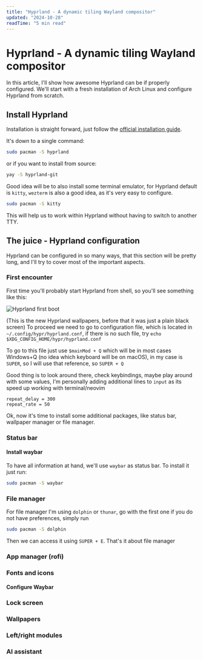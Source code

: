 ```yaml
---
title: "Hyprland - A dynamic tiling Wayland compositor"
updated: "2024-10-28"
readTime: "5 min read"
---
```


# Hyprland - A dynamic tiling Wayland compositor

In this article, I'll show how awesome Hyprland can be if properly configured.
We'll start with a fresh installation of Arch Linux and configure Hyprland from
scratch.

## Install Hyprland

Installation is straight forward, just follow the
[official installation guide](https://wiki.hyprland.org/Getting-Started/Installation/).

It's down to a single command:

```bash
sudo pacman -S hyprland
```

or if you want to install from source:

```bash
yay -S hyprland-git
```

Good idea will be to also install some terminal emulator, for Hyprland default
is `kitty`, `wezterm` is also a good idea, as it's very easy to configure.

```bash
sudo pacman -S kitty
```

This will help us to work within Hyprland without having to switch to another
TTY.

## The juice - Hyprland configuration

Hyprland can be configured in so many ways, that this section will be pretty
long, and I'll try to cover most of the important aspects.

### First encounter

First time you'll probably start Hyprland from shell, so you'll see something
like this:

![Hyprland first boot](/posts/hyprland-first-boot-wallpaper.png)

(This is the new Hyprland wallpapers, before that it was just a plain black
screen) To proceed we need to go to configuration file, which is located in
`~/.config/hypr/hyprland.conf`, if there is no such file, try
`echo $XDG_CONFIG_HOME/hypr/hyprland.conf`

To go to this file just use `$mainMod + Q` which will be in most cases Windows+Q
(no idea which keyboard will be on macOS), in my case is `SUPER`, so I will use
that reference, so `SUPER + Q`

Good thing is to look around there, check keybindings, maybe play around with
some values, I'm personally adding additional lines to `input` as its speed up
working with terminal/neovim

```vim
repeat_delay = 300
repeat_rate = 50
```

Ok, now it's time to install some additional packages, like status bar,
wallpaper manager or file manager.

### Status bar

#### Install waybar

To have all information at hand, we'll use `waybar` as status bar. To install it
just run:

```bash
sudo pacman -S waybar
```

### File manager

For file manager I'm using `dolphin` or `thunar`, go with the first one if you
do not have preferences, simply run

```bash
sudo pacman -S dolphin
```

Then we can access it using `SUPER + E`. That's it about file manager

### App manager (rofi)

### Fonts and icons

#### Configure Waybar

### Lock screen

### Wallpapers

### Left/right modules

### AI assistant
